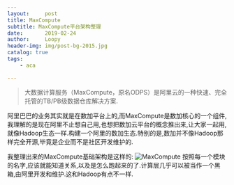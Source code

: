 ```yaml
---
layout:     post
title: MaxCompute
subtitle: MaxCompute平台架构整理
date:       2019-02-24
author:     Loopy
header-img: img/post-bg-2015.jpg
catalog: true
tags:
    - aca

---
```


>大数据计算服务（MaxCompute，原名ODPS）是阿里云的一种快速、完全托管的TB/PB级数据仓库解决方案.

阿里巴巴的业务其实就是在数加平台上的,而MaxCompute是数加核心的一个组件,我理解的是现在阿里不止想自己用,也想把数加云平台的概念推出来,让大家一起用,就像Hadoop生态一样.构建一个阿里的数加生态.特别的是,数加并不像Hadoop那样完全开源,毕竟是企业而不是社区开发维护的.

我整理出来的MaxCompute基础架构是这样的:
![MaxCompute](http://file.loopy.tech/pic/MaxCompute.png)
按照每一个模块的名字,应该就能知道关系,以及是怎么跑起来的了.计算层几乎可以被当作一个黑箱,由阿里开发和维护.这和Hadoop有点不一样.
